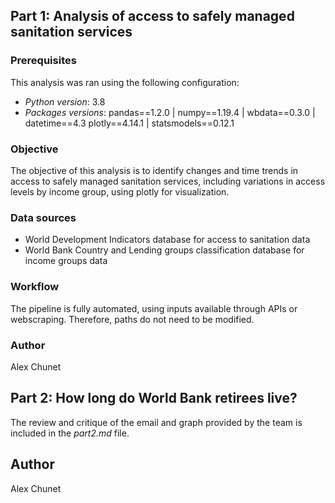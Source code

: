 ## Part 1: Analysis of access to safely managed sanitation services

### Prerequisites
This analysis was ran using the following configuration:
- _Python version_: 3.8
- _Packages versions_: pandas==1.2.0 | numpy==1.19.4 | wbdata==0.3.0 | datetime==4.3
plotly==4.14.1 | statsmodels==0.12.1

### Objective
The objective of this analysis is to identify changes and time trends in access to safely managed sanitation services, including variations in access levels by income group, using plotly for visualization.

### Data sources
- World Development Indicators database for access to sanitation data
- World Bank Country and Lending groups classification database for income groups data

### Workflow
The pipeline is fully automated, using inputs available through APIs or webscraping. Therefore, paths do not need to be modified.

### Author
Alex Chunet

## Part 2: How long do World Bank retirees live?

The review and critique of the email and graph provided by the team is included in the _part2.md_ file.

## Author
Alex Chunet
